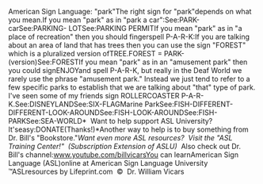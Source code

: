 American Sign Language: "park"The right sign for "park"depends on what you mean.If you mean "park" as in "park a car":See:PARK-carSee:PARKING- LOTSee:PARKING PERMITIf you mean "park" as in "a place of recreation" then you should fingerspell 
	P-A-R-K:If you are talking about an area of land that 
    has trees then you can use the sign "FOREST" which is a pluralized version 
    ofTREE.FOREST = PARK-(version)See:FORESTIf you mean "park" as in an "amusement park" then you could signENJOYand spell P-A-R-K, but really in the Deaf 
	World we rarely use the phrase "amusement park." Instead we just tend to 
	refer to a few specific parks to establish that we are talking about "that" 
	type of park. I've seen some of my friends sign ROLLERCOASTER P-A-R-K.See:DISNEYLANDSee:SIX-FLAGMarine ParkSee:FISH-DIFFERENT-DIFFERENT-LOOK-AROUNDSee:FISH-LOOK-AROUNDSee:FISH-PARKSee:SEA-WORLD* 
Want to help support ASL University?  It'seasy:DONATE(Thanks!)*Another way to help is to buy something from Dr. Bill's "Bookstore."*Want even more ASL resources?  Visit the "ASL Training Center!"  (Subscription 
Extension of ASLU)*  Also check out Dr. Bill's channel:www.youtube.com/billvicarsYou can learnAmerican Sign Language (ASL)online at American Sign Language University ™ASLresources by Lifeprint.com  ©  Dr. William Vicars